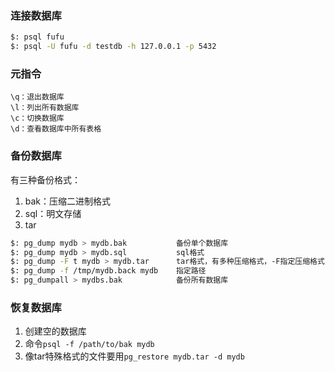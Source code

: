 
### 连接数据库
```sh
$: psql fufu
$: psql -U fufu -d testdb -h 127.0.0.1 -p 5432
```

### 元指令
```
\q：退出数据库
\l：列出所有数据库
\c：切换数据库
\d：查看数据库中所有表格
```

### 备份数据库
有三种备份格式：
1. bak：压缩二进制格式
2. sql：明文存储
3. tar
```sh
$: pg_dump mydb > mydb.bak           备份单个数据库
$: pg_dump mydb > mydb.sql           sql格式
$: pg_dump -F t mydb > mydb.tar      tar格式，有多种压缩格式，-F指定压缩格式
$: pg_dump -f /tmp/mydb.back mydb    指定路径
$: pg_dumpall > mydbs.bak            备份所有数据库
```

### 恢复数据库
1. 创建空的数据库
2. 命令`psql -f /path/to/bak mydb`
3. 像tar特殊格式的文件要用`pg_restore mydb.tar -d mydb`